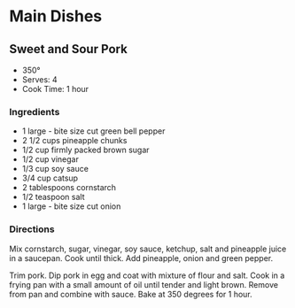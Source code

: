 # Main Dishes

## Sweet and Sour Pork

* 350°
* Serves: 4
* Cook Time: 1 hour

### Ingredients

* 1 large - bite size cut green bell pepper
* 2 1/2 cups pineapple chunks
* 1/2 cup firmly packed brown sugar
* 1/2 cup vinegar
* 1/3 cup soy sauce
* 3/4 cup catsup
* 2 tablespoons cornstarch
* 1/2 teaspoon salt
* 1 large - bite size cut onion

### Directions

Mix cornstarch, sugar, vinegar, soy sauce, ketchup, salt and pineapple juice in a saucepan.  Cook until thick.  Add pineapple, onion and green pepper.

Trim pork.  Dip pork in egg and coat with mixture of flour and salt.    Cook in a frying pan with a small amount of oil until tender and light brown.  Remove from pan and combine with sauce.  Bake at 350 degrees for 1 hour.
